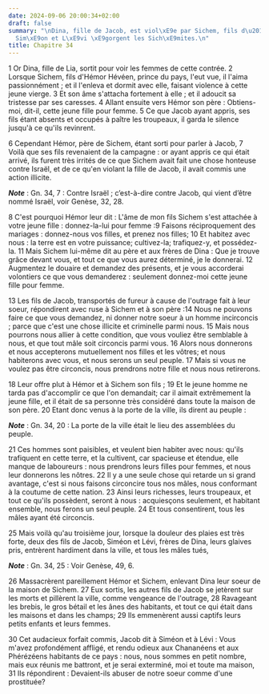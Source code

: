 ```yaml
---
date: 2024-09-06 20:00:34+02:00
draft: false
summary: "\nDina, fille de Jacob, est viol\xE9e par Sichem, fils d\u2019H\xE9mor.\n\
  Sim\xE9on et L\xE9vi \xE9gorgent les Sich\xE9mites.\n"
title: Chapitre 34
---
```





1 Or Dina, fille de Lia, sortit pour voir les femmes de cette contrée. 2 Lorsque Sichem, fils d'Hémor Hévéen, prince du pays, l'eut vue, il l'aima passionnément ; et il l'enleva et dormit avec elle, faisant violence à cette jeune vierge. 3 Et son âme s'attacha fortement à elle ; et il adoucit sa tristesse par ses caresses. 4 Allant ensuite vers Hémor son père : Obtiens-moi, dit-il, cette jeune fille pour femme. 5 Ce que Jacob ayant appris, ses fils étant absents et occupés à paître les troupeaux, il garda le silence jusqu'à ce qu'ils revinrent.


6 Cependant Hémor, père de Sichem, étant sorti pour parler à Jacob, 7 Voilà que ses fils revenaient de la campagne : or ayant appris ce qui était arrivé, ils furent très irrités de ce que Sichem avait fait une chose honteuse contre Israël, et de ce qu'en violant la fille de Jacob, il avait commis une action illicite.

***Note*** :  Gn. 34, 7 : Contre Israël ; c’est-à-dire contre Jacob, qui vient d’être nommé Israël, voir Genèse, 32, 28.

8 C'est pourquoi Hémor leur dit : L'âme de mon fils Sichem s'est attachée à votre jeune fille : donnez-la-lui pour femme :9 Faisons réciproquement des mariages : donnez-nous vos filles, et prenez nos filles; 10 Et habitez avec nous : la terre est en votre puissance; cultivez-la; trafiquez-y, et possédez-la. 11 Mais Sichem lui-même dit au père et aux frères de Dina : Que je trouve grâce devant vous, et tout ce que vous aurez déterminé, je le donnerai. 12 Augmentez le douaire et demandez des présents, et je vous accorderai volontiers ce que vous demanderez : seulement donnez-moi cette jeune fille pour femme.


13 Les fils de Jacob, transportés de fureur à cause de l'outrage fait à leur soeur, répondirent avec ruse à Sichem et à son père :14 Nous ne pouvons faire ce que vous demandez, ni donner notre soeur à un homme incirconcis ; parce que c'est une chose illicite et criminelle parmi nous. 15 Mais nous pourrons nous allier à cette condition, que vous vouliez être semblable à nous, et que tout mâle soit circoncis parmi vous. 16 Alors nous donnerons et nous accepterons mutuellement nos filles et les vôtres; et nous habiterons avec vous, et nous serons un seul peuple. 17 Mais si vous ne voulez pas être circoncis, nous prendrons notre fille et nous nous retirerons.


18 Leur offre plut à Hémor et à Sichem son fils ; 19 Et le jeune homme ne tarda pas d'accomplir ce que l'on demandait; car il aimait extrêmement la jeune fille, et il était de sa personne très considéré dans toute la maison de son père. 20 Etant donc venus à la porte de la ville, ils dirent au peuple :

***Note*** :  Gn. 34, 20 : La porte de la ville était le lieu des assemblées du peuple.

21 Ces hommes sont paisibles, et veulent bien habiter avec nous: qu'ils trafiquent en cette terre, et la cultivent, car spacieuse et étendue, elle manque de laboureurs : nous prendrons leurs filles pour femmes, et nous leur donnerons les nôtres. 22 Il y a une seule chose qui retarde un si grand avantage, c'est si nous faisons circoncire tous nos mâles, nous conformant à la coutume de cette nation. 23 Ainsi leurs richesses, leurs troupeaux, et tout ce qu'ils possèdent, seront à nous : acquiesçons seulement, et habitant ensemble, nous ferons un seul peuple. 24 Et tous consentirent, tous les mâles ayant été circoncis.


25 Mais voilà qu'au troisième jour, lorsque la douleur des plaies est très forte, deux des fils de Jacob, Siméon et Lévi, frères de Dina, leurs glaives pris, entrèrent hardiment dans la ville, et tous les mâles tués,

***Note*** :  Gn. 34, 25 : Voir Genèse, 49, 6.

26 Massacrèrent pareillement Hémor et Sichem, enlevant Dina leur soeur de la maison de Sichem. 27 Eux sortis, les autres fils de Jacob se jetèrent sur les morts et pillèrent la ville, comme vengeance de l'outrage, 28 Ravageant les brebis, le gros bétail et les ânes des habitants, et tout ce qui était dans les maisons et dans les champs; 29 Ils emmenèrent aussi captifs leurs petits enfants et leurs femmes.


30 Cet audacieux forfait commis, Jacob dit à Siméon et à Lévi : Vous m'avez profondément affligé, et rendu odieux aux Chananéens et aux Phérézéens habitants de ce pays : nous, nous sommes en petit nombre, mais eux réunis me battront, et je serai exterminé, moi et toute ma maison, 31 Ils répondirent : Devaient-ils abuser de notre soeur comme d'une prostituée?

